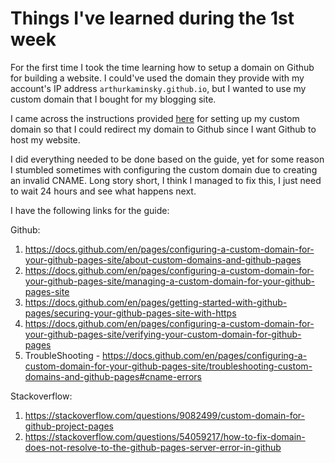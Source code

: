 # Things I've learned during the 1st week

For the first time I took the time learning how to setup a domain on Github for building a website.
I could've used the domain they provide with my account's IP address `arthurkaminsky.github.io`,
but I wanted to use my custom domain that I bought for my blogging site.

I came across the instructions provided [here](https://docs.github.com/en/pages/configuring-a-custom-domain-for-your-github-pages-site)
for setting up my custom domain so that I could redirect my domain to Github since I want Github to host my website.

I did everything needed to be done based on the guide, yet for some reason I stumbled sometimes with configuring the custom domain due to creating an invalid CNAME.
Long story short, I think I managed to fix this, I just need to wait 24 hours and see what happens next.

I have the following links for the guide:

Github:

1. https://docs.github.com/en/pages/configuring-a-custom-domain-for-your-github-pages-site/about-custom-domains-and-github-pages
2. https://docs.github.com/en/pages/configuring-a-custom-domain-for-your-github-pages-site/managing-a-custom-domain-for-your-github-pages-site
3. https://docs.github.com/en/pages/getting-started-with-github-pages/securing-your-github-pages-site-with-https
4. https://docs.github.com/en/pages/configuring-a-custom-domain-for-your-github-pages-site/verifying-your-custom-domain-for-github-pages
5. TroubleShooting - https://docs.github.com/en/pages/configuring-a-custom-domain-for-your-github-pages-site/troubleshooting-custom-domains-and-github-pages#cname-errors

Stackoverflow: 

1. https://stackoverflow.com/questions/9082499/custom-domain-for-github-project-pages
2. https://stackoverflow.com/questions/54059217/how-to-fix-domain-does-not-resolve-to-the-github-pages-server-error-in-github